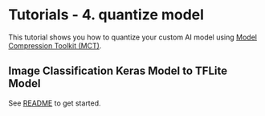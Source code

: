 # Tutorials - 4. quantize model

This tutorial shows you how to quantize your custom AI model using [Model Compression Toolkit (MCT)](https://github.com/sony/model_optimization).

## Image Classification Keras Model to TFLite Model

See [README](./image_classification/README.md) to get started.
